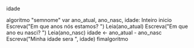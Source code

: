 idade 

algoritmo "semnome"
var
   ano_atual, ano_nasc, idade: Inteiro
inicio
      Escreva("Em que anos nós estamos? ")
      Leia(ano_atual)
      Escreva("Em que ano eu nasci? ")
      Leia(ano_nasc)
      idade <- ano_atual - ano_nasc
      Escreva("Minha idade sera ", idade)
fimalgoritmo
